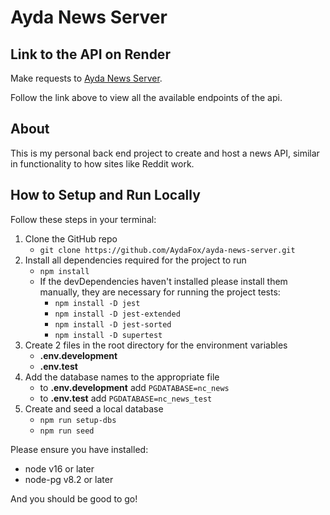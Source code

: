 # Ayda News Server

## Link to the API on Render

Make requests to [Ayda News Server](https://ayda-news-api.onrender.com/api).

Follow the link above to view all the available endpoints of the api.

## About

This is my personal back end project to create and host a news API, similar in functionality to how sites like Reddit work.

## How to Setup and Run Locally

Follow these steps in your terminal:

1. Clone the GitHub repo
   - `git clone https://github.com/AydaFox/ayda-news-server.git`
2. Install all dependencies required for the project to run
   - `npm install`
   - If the devDependencies haven't installed please install them manually, they are necessary for running the project tests:
      - `npm install -D jest` 
      - `npm install -D jest-extended`
      - `npm install -D jest-sorted`
      - `npm install -D supertest`
3. Create 2 files in the root directory for the environment variables
   - **.env.development**
   - **.env.test**
4. Add the database names to the appropriate file
   - to **.env.development** add  `PGDATABASE=nc_news` 
   - to **.env.test** add  `PGDATABASE=nc_news_test` 
5. Create and seed a local database
   - `npm run setup-dbs`
   - `npm run seed`

Please ensure you have installed:
- node v16 or later
- node-pg v8.2 or later

And you should be good to go!
